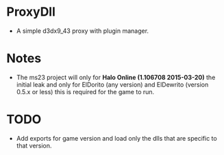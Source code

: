 # ProxyDll
 - A simple d3dx9_43 proxy with plugin manager.

# Notes
 - The ms23 project will only for **Halo Online (1.106708 2015-03-20)** the initial leak and only for ElDorito (any version) and ElDewrito (version 0.5.x or less) this is required for the game to run.

# TODO
 - Add exports for game version and load only the dlls that are specific to that version.